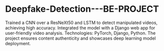 # Deepfake-Detection---BE-PROJECT
Trained a CNN over a ResNeXt50 and LSTM to detect manipulated videos, achieving high accuracy. Integrated the model with a Django web app for user-friendly video analysis. Technologies: PyTorch, Django, Python. The project ensures content authenticity and showcases deep learning model deployment.
